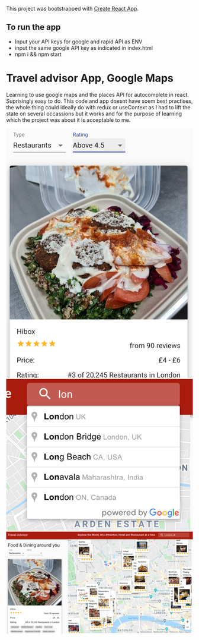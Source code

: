 This project was bootstrapped with [Create React App](https://github.com/facebook/create-react-app).

## To run the app

- Input your API keys for google and rapid API as ENV
- input the same google API key as indicated in index.html
- npm i && npm start

# Travel advisor App, Google Maps

Learning to use google maps and the places API for autocomplete in react. Suprisingly easy to do.
This code and app doesnt have soem best practises, the whole thing could ideally do with redux or useContext as I had to lift the state on several occassions but it works and for the purpose of learning which the project was about it is acceptable to me.

![screenshot](screenshot1.png)
![screenshot](screenshot2.png)
![screenshot](screenshot3.png)
